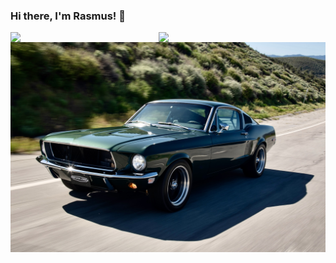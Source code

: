 ### Hi there, I'm Rasmus! 👋
<div style: diplay: flex>
  <img align="left" width="47%" src="https://github-readme-stats.vercel.app/api?username=RasmusKlaaser&theme=radical" />
  <img align="left" width="47%"src="https://github-readme-stats.vercel.app/api/top-langs/?username=RasmusKlaaser&hide_border=true&theme=nord">
</div>
<img src="https://raw.githubusercontent.com/RasmusKlaaser/RasmusKlaaser/main/mustangor.jpeg" />

